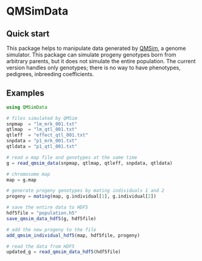 # QMSimData

## Quick start

This package helps to manipulate data generated by [QMSim](https://animalbiosciences.uoguelph.ca/~msargol/qmsim/), a genome simulator.
This package can simulate progeny genotypes born from arbitrary parents, but it does not simulate the entire population.
The current version handles only genotypes; there is no way to have phenotypes, pedigrees, inbreeding coefficients.

## Examples

```julia
using QMSimData

# files simulated by QMSim
snpmap  = "lm_mrk_001.txt"
qtlmap  = "lm_qtl_001.txt"
qtleff  = "effect_qtl_001.txt"
snpdata = "p1_mrk_001.txt"
qtldata = "p1_qtl_001.txt"

# read a map file and genotypes at the same time
g = read_qmsim_data(snpmap, qtlmap, qtleff, snpdata, qtldata)

# chromosome map
map = g.map

# generate progeny genotypes by mating individuals 1 and 2
progeny = mating(map, g.individual[1], g.individual[2])

# save the entire data to HDF5
hdf5file = "population.h5"
save_qmsim_data_hdf5(g, hdf5file)

# add the new progeny to the file
add_qmsim_individual_hdf5(map, hdf5file, progeny)

# read the data from HDF5
updated_g = read_qmsim_data_hdf5(hdf5file)
```

